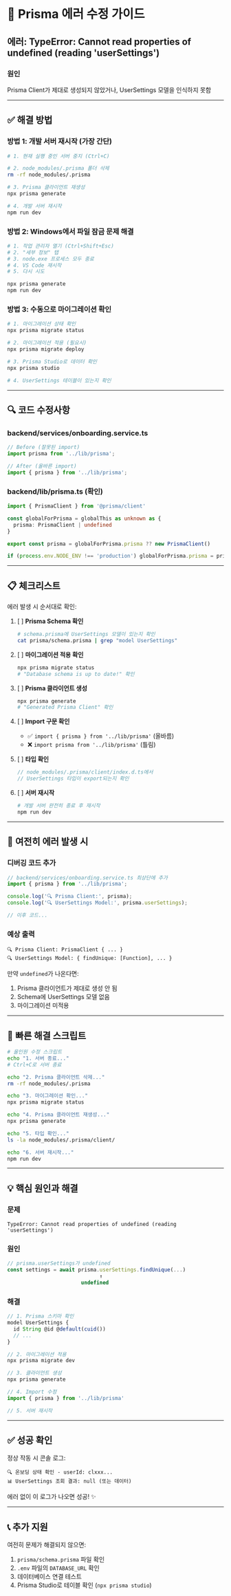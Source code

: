 # 🔧 Prisma 에러 수정 가이드

## 에러: TypeError: Cannot read properties of undefined (reading 'userSettings')

### 원인
Prisma Client가 제대로 생성되지 않았거나, UserSettings 모델을 인식하지 못함

---

## ✅ 해결 방법

### 방법 1: 개발 서버 재시작 (가장 간단)

```bash
# 1. 현재 실행 중인 서버 중지 (Ctrl+C)

# 2. node_modules/.prisma 폴더 삭제
rm -rf node_modules/.prisma

# 3. Prisma 클라이언트 재생성
npx prisma generate

# 4. 개발 서버 재시작
npm run dev
```

### 방법 2: Windows에서 파일 잠금 문제 해결

```bash
# 1. 작업 관리자 열기 (Ctrl+Shift+Esc)
# 2. "세부 정보" 탭
# 3. node.exe 프로세스 모두 종료
# 4. VS Code 재시작
# 5. 다시 시도

npx prisma generate
npm run dev
```

### 방법 3: 수동으로 마이그레이션 확인

```bash
# 1. 마이그레이션 상태 확인
npx prisma migrate status

# 2. 마이그레이션 적용 (필요시)
npx prisma migrate deploy

# 3. Prisma Studio로 데이터 확인
npx prisma studio

# 4. UserSettings 테이블이 있는지 확인
```

---

## 🔍 코드 수정사항

### backend/services/onboarding.service.ts
```typescript
// Before (잘못된 import)
import prisma from '../lib/prisma';

// After (올바른 import)
import { prisma } from '../lib/prisma';
```

### backend/lib/prisma.ts (확인)
```typescript
import { PrismaClient } from '@prisma/client'

const globalForPrisma = globalThis as unknown as {
  prisma: PrismaClient | undefined
}

export const prisma = globalForPrisma.prisma ?? new PrismaClient()

if (process.env.NODE_ENV !== 'production') globalForPrisma.prisma = prisma
```

---

## 📋 체크리스트

에러 발생 시 순서대로 확인:

1. [ ] **Prisma Schema 확인**
   ```bash
   # schema.prisma에 UserSettings 모델이 있는지 확인
   cat prisma/schema.prisma | grep "model UserSettings"
   ```

2. [ ] **마이그레이션 적용 확인**
   ```bash
   npx prisma migrate status
   # "Database schema is up to date!" 확인
   ```

3. [ ] **Prisma 클라이언트 생성**
   ```bash
   npx prisma generate
   # "Generated Prisma Client" 확인
   ```

4. [ ] **Import 구문 확인**
   - ✅ `import { prisma } from '../lib/prisma'` (올바름)
   - ❌ `import prisma from '../lib/prisma'` (틀림)

5. [ ] **타입 확인**
   ```typescript
   // node_modules/.prisma/client/index.d.ts에서
   // UserSettings 타입이 export되는지 확인
   ```

6. [ ] **서버 재시작**
   ```bash
   # 개발 서버 완전히 종료 후 재시작
   npm run dev
   ```

---

## 🐛 여전히 에러 발생 시

### 디버깅 코드 추가

```typescript
// backend/services/onboarding.service.ts 최상단에 추가
import { prisma } from '../lib/prisma';

console.log('🔍 Prisma Client:', prisma);
console.log('🔍 UserSettings Model:', prisma.userSettings);

// 이후 코드...
```

### 예상 출력
```
🔍 Prisma Client: PrismaClient { ... }
🔍 UserSettings Model: { findUnique: [Function], ... }
```

만약 `undefined`가 나온다면:
1. Prisma 클라이언트가 제대로 생성 안 됨
2. Schema에 UserSettings 모델 없음
3. 마이그레이션 미적용

---

## 🚀 빠른 해결 스크립트

```bash
# 올인원 수정 스크립트
echo "1. 서버 종료..."
# Ctrl+C로 서버 종료

echo "2. Prisma 클라이언트 삭제..."
rm -rf node_modules/.prisma

echo "3. 마이그레이션 확인..."
npx prisma migrate status

echo "4. Prisma 클라이언트 재생성..."
npx prisma generate

echo "5. 타입 확인..."
ls -la node_modules/.prisma/client/

echo "6. 서버 재시작..."
npm run dev
```

---

## 💡 핵심 원인과 해결

### 문제
```
TypeError: Cannot read properties of undefined (reading 'userSettings')
```

### 원인
```typescript
// prisma.userSettings가 undefined
const settings = await prisma.userSettings.findUnique(...)
                              ↑
                        undefined
```

### 해결
```typescript
// 1. Prisma 스키마 확인
model UserSettings {
  id String @id @default(cuid())
  // ...
}

// 2. 마이그레이션 적용
npx prisma migrate dev

// 3. 클라이언트 생성
npx prisma generate

// 4. Import 수정
import { prisma } from '../lib/prisma'

// 5. 서버 재시작
```

---

## ✅ 성공 확인

정상 작동 시 콘솔 로그:
```
🔍 온보딩 상태 확인 - userId: clxxx...
📊 UserSettings 조회 결과: null (또는 데이터)
```

에러 없이 이 로그가 나오면 성공! ✨

---

## 📞 추가 지원

여전히 문제가 해결되지 않으면:
1. `prisma/schema.prisma` 파일 확인
2. `.env` 파일의 `DATABASE_URL` 확인
3. 데이터베이스 연결 테스트
4. Prisma Studio로 테이블 확인 (`npx prisma studio`)

